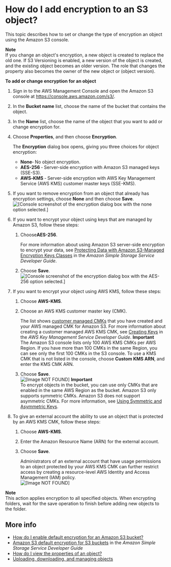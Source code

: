 # How do I add encryption to an S3 object?<a name="add-object-encryption"></a>

This topic describes how to set or change the type of encryption an object using the Amazon S3 console\.

**Note**  
If you change an object's encryption, a new object is created to replace the old one\. If S3 Versioning is enabled, a new version of the object is created, and the existing object becomes an older version\. The role that changes the property also becomes the owner of the new object or \(object version\)\. 

**To add or change encryption for an object**

1. Sign in to the AWS Management Console and open the Amazon S3 console at [https://console\.aws\.amazon\.com/s3/](https://console.aws.amazon.com/s3/)\.

1. In the **Bucket name** list, choose the name of the bucket that contains the object\.

1. In the **Name** list, choose the name of the object that you want to add or change encryption for\.

1. Choose **Properties**, and then choose **Encryption**\.

   The **Encryption** dialog box opens, giving you three choices for object encryption:
   + **None**‐ No object encryption\.
   + **AES\-256** ‐ Server\-side encryption with Amazon S3 managed keys \(SSE\-S3\)\.
   + **AWS‐KMS** ‐ Server\-side encryption with AWS Key Management Service \(AWS KMS\) customer master keys \(SSE\-KMS\)\.

1. If you want to remove encryption from an object that already has encryption settings, choose **None** and then choose **Save**\.   
![\[Console screenshot of the encryption dialog box with the none option selected.\]](http://docs.aws.amazon.com/AmazonS3/latest/user-guide/images/remove-encryption-none.png)

1. If you want to encrypt your object using keys that are managed by Amazon S3, follow these steps:

   1. Choose**AES\-256**\. 

      For more information about using Amazon S3 server\-side encryption to encrypt your data, see [Protecting Data with Amazon S3\-Managed Encryption Keys Classes](https://docs.aws.amazon.com/AmazonS3/latest/dev/UsingServerSideEncryption.html) in the *Amazon Simple Storage Service Developer Guide*\.

   1. Choose **Save**\.  
![\[Console screenshot of the encryption dialog box with the AES-256 option selected.\]](http://docs.aws.amazon.com/AmazonS3/latest/user-guide/images/add-encryption-aes256.png)

1. If you want to encrypt your object using AWS KMS, follow these steps:

   1. Choose **AWS\-KMS**\.

   1. Choose an AWS KMS customer master key \(CMK\)\.

      The list shows [customer managed CMKs](https://docs.aws.amazon.com/kms/latest/developerguide/concepts.html#customer-cmk) that you have created and your AWS managed CMK for Amazon S3\. For more information about creating a customer managed AWS KMS CMK, see [Creating Keys](https://docs.aws.amazon.com/kms/latest/developerguide/UsingServerSideEncryption.html) in the *AWS Key Management Service Developer Guide*\. 
**Important**  
The Amazon S3 console lists only 100 AWS KMS CMKs per AWS Region\. If you have more than 100 CMKs in the same Region, you can see only the first 100 CMKs in the S3 console\. To use a KMS CMK that is not listed in the console, choose **Custom KMS ARN**, and enter the KMS CMK ARN\.

   1. Choose **Save**\.  
![\[Image NOT FOUND\]](http://docs.aws.amazon.com/AmazonS3/latest/user-guide/images/add-encryption-kms-key.png)
**Important**  
To encrypt objects in the bucket, you can use only CMKs that are enabled in the same AWS Region as the bucket\. Amazon S3 only supports symmetric CMKs\. Amazon S3 does not support asymmetric CMKs\. For more information, see [Using Symmetric and Asymmetric Keys](https://docs.aws.amazon.com/kms/latest/developerguide/symmetric-asymmetric.html)\.

1. To give an external account the ability to use an object that is protected by an AWS KMS CMK, follow these steps: 

   1. Choose **AWS\-KMS**\.

   1. Enter the Amazon Resource Name \(ARN\) for the external account\.

   1. Choose **Save**\.

      Administrators of an external account that have usage permissions to an object protected by your AWS KMS CMK can further restrict access by creating a resource\-level AWS Identity and Access Management \(IAM\) policy\.  
![\[Image NOT FOUND\]](http://docs.aws.amazon.com/AmazonS3/latest/user-guide/images/add-encryption-kms-select-custom-arn.png)

**Note**  
This action applies encryption to all specified objects\. When encrypting folders, wait for the save operation to finish before adding new objects to the folder\.

## More info<a name="add-object-encryption-moreinfo"></a>
+  [How do I enable default encryption for an Amazon S3 bucket?](default-bucket-encryption.md)
+ [Amazon S3 default encryption for S3 buckets](https://docs.aws.amazon.com/AmazonS3/latest/dev/bucket-encryption.html) in the *Amazon Simple Storage Service Developer Guide*
+  [How do I view the properties of an object?](view-object-properties.md)
+  [Uploading, downloading, and managing objects](upload-download-objects.md)